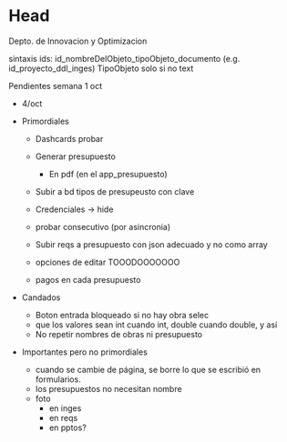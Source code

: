 # Head
Depto. de Innovacion y Optimizacion

sintaxis ids: id_nombreDelObjeto_tipoObjeto_documento (e.g. id_proyecto_ddl_inges) TipoObjeto solo si no text

Pendientes semana  1 oct 

- 4/oct 

  
- Primordiales
  

  - Dashcards probar  
  - Generar presupuesto
    - En pdf (en el app_presupuesto)
  
  - Subir a bd tipos de presupeusto con clave
  - Credenciales -> hide
  - probar consecutivo (por asincronia)
  - Subir reqs a presupuesto con json adecuado y no como array
  - opciones de editar TOOODOOOOOOO
  - pagos en cada presupuesto
  
- Candados
  - Boton entrada bloqueado si no hay obra selec
  - que los valores sean int cuando int, double cuando double, y así
  - No repetir nombres de obras ni presupuesto

- Importantes pero no primordiales
  - cuando se cambie de página, se borre lo que se escribió en formularios.
  - los presupuestos no necesitan nombre
  - foto
    - en inges
    - en reqs
    - en pptos?
